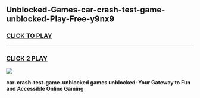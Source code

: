 
## Unblocked-Games-car-crash-test-game-unblocked-Play-Free-y9nx9
<h3>
<a href="https://premium76.site?title=car-crash-test-game-unblocked&ref=20M">CLICK TO PLAY</a></h3>
<hr>

<h3>
<a href="https://premium76.site?title=car-crash-test-game-unblocked&ref=20M">CLICK 2 PLAY</a>
  
</h3>

<a href="https://premium76.site?title=car-crash-test-game-unblocked&ref=19M"><img src="https://clearcache.store/games.png"></a>


**car-crash-test-game-unblocked games unblocked: Your Gateway to Fun and Accessible Online Gaming**
